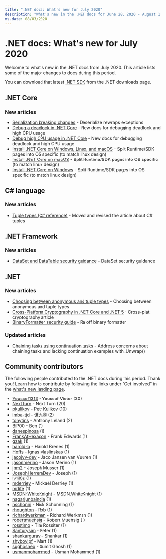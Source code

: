 ```yaml
---
title: ".NET docs: What's new for July 2020"
description: "What's new in the .NET docs for June 28, 2020 - August 1, 2020."
ms.date: 08/03/2020
---
```


# .NET docs: What's new for July 2020

Welcome to what's new in the .NET docs from July 2020. This article lists some of the major changes to docs during this period.

You can download that latest [.NET SDK](https://dotnet.microsoft.com/download) from the .NET downloads page.

## .NET Core

### New articles

- [Serialization breaking changes](../core/compatibility/serialization.md) - Deserialize rewraps exceptions
- [Debug a deadlock in .NET Core](../core/diagnostics/debug-deadlock.md) - New docs for debugging deadlock and high CPU usage
- [Debug high CPU usage in .NET Core](../core/diagnostics/debug-highcpu.md) - New docs for debugging deadlock and high CPU usage
- [Install .NET Core on Windows, Linux, and macOS](../core/install/index.yml) - Split Runtime/SDK pages into OS specific (to match linux design)
- [Install .NET Core on macOS](../core/install/macos.md) - Split Runtime/SDK pages into OS specific (to match linux design)
- [Install .NET Core on Windows](../core/install/windows.md) - Split Runtime/SDK pages into OS specific (to match linux design)

## C# language

### New articles

- [Tuple types (C# reference)](../csharp/language-reference/builtin-types/value-tuples.md) - Moved and revised the article about C# tuples

## .NET Framework

### New articles

- [DataSet and DataTable security guidance](../framework/data/adonet/dataset-datatable-dataview/security-guidance.md) - DataSet security guidance

## .NET

### New articles

- [Choosing between anonymous and tuple types](../standard/base-types/choosing-between-anonymous-and-tuple.md) - Choosing between anonymous and tuple types
- [Cross-Platform Cryptography in .NET Core and .NET 5](../standard/security/cross-platform-cryptography.md) - Cross-plat cryptography article
- [BinaryFormatter security guide](../standard/serialization/binaryformatter-security-guide.md) - Ra off binary formatter

### Updated articles

- [Chaining tasks using continuation tasks](../standard/parallel-programming/chaining-tasks-by-using-continuation-tasks.md) - Address concerns about chaining tasks and lacking continuation examples with .Unwrap()

## Community contributors

The following people contributed to the .NET docs during this period. Thank you! Learn how to contribute by following the links under "Get involved" in the [what's new landing page](index.yml).

- [Youssef1313](https://github.com/Youssef1313) - Youssef Victor (30)
- [NextTurn](https://github.com/NextTurn) - Next Turn (20)
- [pkulikov](https://github.com/pkulikov) - Petr Kulikov (10)
- [imba-tjd](https://github.com/imba-tjd) - 谭九鼎 (2)
- [tonytins](https://github.com/tonytins) - Anthony Leland (2)
- BiP00 - Ben (1)
- [danespinosa](https://github.com/danespinosa) (1)
- [FrankAtHexagon](https://github.com/FrankAtHexagon) - Frank Edwards (1)
- [gzak](https://github.com/gzak) (1)
- [harold-b](https://github.com/harold-b) - Harold Brenes (1)
- [Hoffs](https://github.com/Hoffs) - Ignas Maslinskas (1)
- [jacojvv-dev](https://github.com/jacojvv-dev) - Jaco Jansen van Vuuren (1)
- [jasonmerino](https://github.com/jasonmerino) - Jason Merino (1)
- [jnm2](https://github.com/jnm2) - Joseph Musser (1)
- [JosephHerreraDev](https://github.com/JosephHerreraDev) - Joseph (1)
- [lv1il0s](https://github.com/lv1il0s) (1)
- [mderriey](https://github.com/mderriey) - Mickaël Derriey (1)
- [mrlife](https://github.com/mrlife) (1)
- [MSDN-WhiteKnight](https://github.com/MSDN-WhiteKnight) - MSDN.WhiteKnight (1)
- [nagarjunbaindla](https://github.com/nagarjunbaindla) (1)
- [nschonni](https://github.com/nschonni) - Nick Schonning (1)
- [rhoughton](https://github.com/rhoughton) - Rob (1)
- [richardwerkman](https://github.com/richardwerkman) - Richard Werkman (1)
- [robertmuehsig](https://github.com/robertmuehsig) - Robert Muehsig (1)
- [rosstimo](https://github.com/rosstimo) - Tim Rossiter (1)
- [Santurysim](https://github.com/Santurysim) - Peter (1)
- [shankargurav](https://github.com/shankargurav) - Shankar (1)
- [shyboylpf](https://github.com/shyboylpf) - Mart (1)
- [sughosneo](https://github.com/sughosneo) - Sumit Ghosh (1)
- [usmanmohammed](https://github.com/usmanmohammed) - Usman Mohammed (1)
